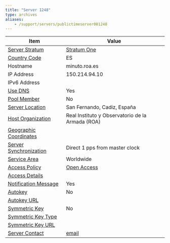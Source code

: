 ```yaml
---
title: "Server 1248"
type: archives
aliases:
    - /support/servers/publictimeserver001248
---
```


| Item | Value |
| ----- | ----- |
| [Server Stratum](/support/servers/serverstratum) | [Stratum One](/support/servers/stratumonetimeservers) |
| [Country Code](/support/servers/countrycode) | ES |
| Hostname |  minuto.roa.es |
| IP Address |  150.214.94.10 |
| IPv6 Address | |
| [Use DNS](/support/servers/usedns) | Yes |
| [Pool Member](/support/servers/poolmember) | No |
| [Server Location](/support/servers/serverlocation) |  San Fernando, Cadiz, España |
| [Host Organization](/support/servers/hostorganization) |  Real Instituto y Observatorio de la Armada (ROA) |
| [ Geographic Coordinates](/support/servers/geographiccoordinates) | |
| [Server Synchronization](/support/servers/serversynchronization) |  Direct 1 pps from master clock |
| [Service Area](/support/servers/servicearea) | Worldwide |
| [Access Policy](/support/servers/accesspolicy) | [Open Access](/support/servers/openaccess) |
| [Access Details](/support/servers/accessdetails) |  |
| [Notification Message](/support/servers/notificationmessage) | Yes |
| [Autokey](/support/servers/autokey) | No |
| [Autokey URL](/support/servers/autokeyurl) | |
| [Symmetric Key](/support/servers/symmetrickey) | No |
| [Symmetric Key Type](/support/servers/symmetrickeytype) | |
| [Symmetric Key URL](/support/servers/symmetrickeyurl) | |
| [Server Contact](/support/servers/servercontact) | [email](mailto:ntp@roa.es) |